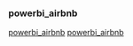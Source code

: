 ### powerbi_airbnb

[powerbi_airbnb](https://app.powerbi.com/links/lxEZ7HQ79m?ctid=2dfbe293-b953-4248-bf8a-b11faafb1de4&pbi_source=linkShare)
[powerbi_airbnb](https://app.powerbi.com/groups/me/datasets/2280d723-60b5-47c2-a970-07eefd4ca55c/details?experience=power-bi)
